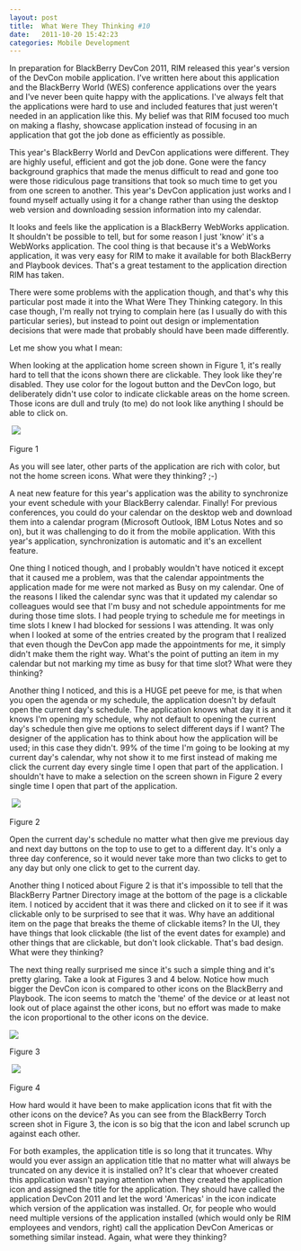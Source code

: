 ```yaml
---
layout: post
title:  What Were They Thinking #10
date:   2011-10-20 15:42:23
categories: Mobile Development
---
```

In preparation for BlackBerry DevCon 2011, RIM released this year's version of the DevCon mobile application. I've written here about this application and the BlackBerry World (WES) conference applications over the years and I've never been quite happy with the applications. I've always felt that the applications were hard to use and included features that just weren't needed in an application like this. My belief was that RIM focused too much on making a flashy, showcase application instead of focusing in an application that got the job done as efficiently as possible.

This year's BlackBerry World and DevCon applications were different. They are highly useful, efficient and got the job done. Gone were the fancy background graphics that made the menus difficult to read and gone too were those ridiculous page transitions that took so much time to get you from one screen to another. This year's DevCon application just works and I found myself actually using it for a change rather than using the desktop web version and downloading session information into my calendar.

It looks and feels like the application is a BlackBerry WebWorks application. It shouldn't be possible to tell, but for some reason I just 'know' it's a WebWorks application. The cool thing is that because it's a WebWorks application, it was very easy for RIM to make it available for both BlackBerry and Playbook devices. That's a great testament to the application direction RIM has taken.

There were some problems with the application though, and that's why this particular post made it into the What Were They Thinking category. In this case though, I'm really not trying to complain here (as I usually do with this particular series), but instead to point out design or implementation decisions that were made that probably should have been made differently.

Let me show you what I mean:

When looking at the application home screen shown in Figure 1, it's really hard to tell that the icons shown there are clickable. They look like they're disabled. They use color for the logout button and the DevCon logo, but deliberately didn't use color to indicate clickable areas on the home screen. Those icons are dull and truly (to me) do not look like anything I should be able to click on.

 ![](images/stories/2011/bb_devcon_2011_app0.png)

Figure 1

As you will see later, other parts of the application are rich with color, but not the home screen icons. What were they thinking? ;-)

A neat new feature for this year's application was the ability to synchronize your event schedule with your BlackBerry calendar. Finally! For previous conferences, you could do your calendar on the desktop web and download them into a calendar program (Microsoft Outlook, IBM Lotus Notes and so on), but it was challenging to do it from the mobile application. With this year's application, synchronization is automatic and it's an excellent feature.

One thing I noticed though, and I probably wouldn't have noticed it except that it caused me a problem, was that the calendar appointments the application made for me were not marked as Busy on my calendar. One of the reasons I liked the calendar sync was that it updated my calendar so colleagues would see that I'm busy and not schedule appointments for me during those time slots. I had people trying to schedule me for meetings in time slots I knew I had blocked for sessions I was attending. It was only when I looked at some of the entries created by the program that I realized that even though the DevCon app made the appointments for me, it simply didn't make them the right way. What's the point of putting an item in my calendar but not marking my time as busy for that time slot? What were they thinking?

Another thing I noticed, and this is a HUGE pet peeve for me, is that when you open the agenda or my schedule, the application doesn't by default open the current day's schedule. The application knows what day it is and it knows I'm opening my schedule, why not default to opening the current day's schedule then give me options to select different days if I want? The designer of the application has to think about how the application will be used; in this case they didn't. 99% of the time I'm going to be looking at my current day's calendar, why not show it to me first instead of making me click the current day every single time I open that part of the application. I shouldn't have to make a selection on the screen shown in Figure 2 every single time I open that part of the application.

 ![](images/stories/2011/bb_devcon_2011_app1.png)

Figure 2

Open the current day's schedule no matter what then give me previous day and next day buttons on the top to use to get to a different day. It's only a three day conference, so it would never take more than two clicks to get to any day but only one click to get to the current day.

Another thing I noticed about Figure 2 is that it's impossible to tell that the BlackBerry Partner Directory image at the bottom of the page is a clickable item. I noticed by accident that it was there and clicked on it to see if it was clickable only to be surprised to see that it was. Why have an additional item on the page that breaks the theme of clickable items? In the UI, they have things that look clickable (the list of the event dates for example) and other things that are clickable, but don't look clickable. That's bad design. What were they thinking?

The next thing really surprised me since it's such a simple thing and it's pretty glaring. Take a look at Figures 3 and 4 below. Notice how much bigger the DevCon icon is compared to other icons on the BlackBerry and Playbook. The icon seems to match the 'theme' of the device or at least not look out of place against the other icons, but no effort was made to make the icon proportional to the other icons on the device.

![](images/stories/2011/bb_devcon_2011_app2.png)

Figure 3

 ![](images/stories/2011/bb_devcon_2011_app3.png)

Figure 4

How hard would it have been to make application icons that fit with the other icons on the device? As you can see from the BlackBerry Torch screen shot in Figure 3, the icon is so big that the icon and label scrunch up against each other.

For both examples, the application title is so long that it truncates. Why would you ever assign an application title that no matter what will always be truncated on any device it is installed on? It's clear that whoever created this application wasn't paying attention when they created the application icon and assigned the title for the application. They should have called the application DevCon 2011 and let the word 'Americas' in the icon indicate which version of the application was installed. Or, for people who would need multiple versions of the application installed (which would only be RIM employees and vendors, right) call the application DevCon Americas or something similar instead. Again, what were they thinking?